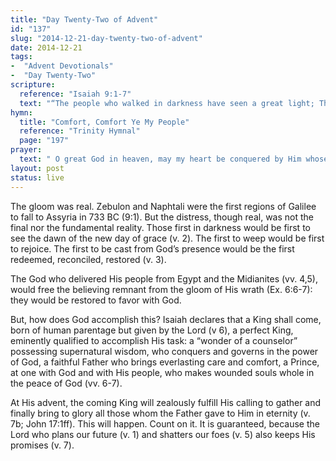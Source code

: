 ```yaml
---
title: "Day Twenty-Two of Advent"
id: "137"
slug: "2014-12-21-day-twenty-two-of-advent"
date: 2014-12-21
tags:
-  "Advent Devotionals"
-  "Day Twenty-Two"
scripture:
  reference: "Isaiah 9:1-7"
  text: "“The people who walked in darkness have seen a great light; Those who dwelt in a land of deep darkness, on them has light shined. For to us a child is born, to us a son is given; and the government shall be upon His shoulder, and His name shall be called Wonderful Counselor, Mighty God, Everlasting Father, Prince of Peace. Of the increase of His government and of peace there will be no end, on the throne of David and over His kingdom, to establish it and uphold it with justice and with righteousness from this time forth and forevermore. The zeal of the Lord of hosts will do this.”"
hymn:
  title: "Comfort, Comfort Ye My People"
  reference: "Trinity Hymnal"
  page: "197"
prayer:
  text: " O great God in heaven, may my heart be conquered by Him whose advent has brought light and life to my soul, and may the peace of His presence be my greatest joy and confidence as I eagerly await His second advent. Amen."
layout: post
status: live
---
```


The gloom was real. Zebulon and Naphtali were the first regions of Galilee to fall to Assyria in 733 BC (9:1). But the distress, though real, was not the final nor the fundamental reality. Those first in darkness would be first to see the dawn of the new day of grace (v. 2). The first to weep would be first to rejoice. The first to be cast from God’s presence would be the first redeemed, reconciled, restored (v. 3).

The God who delivered His people from Egypt and the Midianites (vv. 4,5), would free the believing remnant from the gloom of His wrath (Ex. 6:6-7): they would be restored to favor with God.

But, how does God accomplish this? Isaiah declares that a King shall come, born of human parentage but given by the Lord (v 6), a perfect King, eminently qualified to accomplish His task: a “wonder of a counselor” possessing supernatural wisdom, who conquers and governs in the power of God, a faithful Father who brings everlasting care and comfort, a Prince, at one with God and with His people, who makes wounded souls whole in the peace of God (vv. 6-7).

At His advent, the coming King will zealously fulfill His calling to gather and finally bring to glory all those whom the Father gave to Him in eternity (v. 7b; John 17:1ff). This will happen. Count on it. It is guaranteed, because the Lord who plans our future (v. 1) and shatters our foes (v. 5) also keeps His promises (v. 7).
